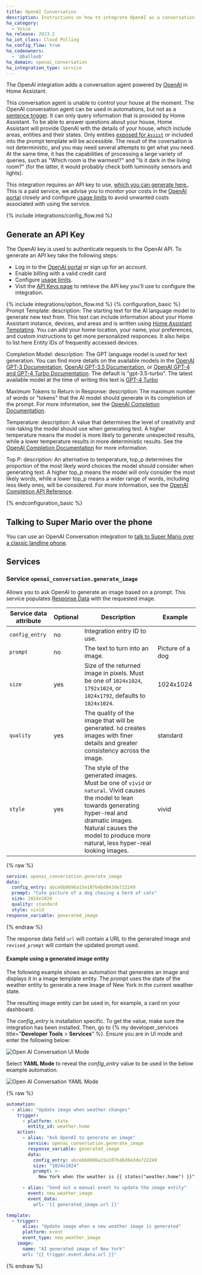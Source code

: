 ```yaml
---
title: OpenAI Conversation
description: Instructions on how to integrate OpenAI as a conversation agent
ha_category:
  - Voice
ha_release: 2023.2
ha_iot_class: Cloud Polling
ha_config_flow: true
ha_codeowners:
  - '@balloob'
ha_domain: openai_conversation
ha_integration_type: service
---
```


The OpenAI integration adds a conversation agent powered by [OpenAI](https://www.openai.com) in Home Assistant.

This conversation agent is unable to control your house at the moment. The OpenAI conversation agent can be used in automations, but not as a [sentence trigger](/docs/automation/trigger/#sentence-trigger). It can only query information that is provided by Home Assistant. To be able to answer questions about your house, Home Assistant will provide OpenAI with the details of your house, which include areas, entities and their states. Only entities [exposed for `Assist`](https://www.home-assistant.io/voice_control/voice_remote_expose_devices/) or included into the prompt template will be accessible. The result of the coversation is not deterministic, and you may need several attempts to get what you need. At the same time, it has the capabilities of processing a large variety of queries, such as "Which room is the warmest?" and "Is it dark in the living room?" (for the latter, it would probably check both luminosity sensors and lights).

This integration requires an API key to use, [which you can generate here.](https://platform.openai.com/account/api-keys). This is a paid service, we advise you to monitor your costs in the [OpenAI portal](https://platform.openai.com/account) closely and configure [usage limits](https://platform.openai.com/account/billing/limits) to avoid unwanted costs associated with using the service.

{% include integrations/config_flow.md %}

## Generate an API Key

The OpenAI key is used to authenticate requests to the OpenAI API. To generate an API key take the following steps:

- Log in to the [OpenAI portal](https://platform.openai.com/account) or sign up for an account.
- Enable billing with a valid credit card
- Configure [usage limits](https://platform.openai.com/account/billing/limits).
- Visit the [API Keys page](https://platform.openai.com/account/api-keys) to retrieve the API key you'll use to configure the integration.

{% include integrations/option_flow.md %}
{% configuration_basic %}
Prompt Template:
  description: The starting text for the AI language model to generate new text from. This text can include information about your Home Assistant instance, devices, and areas and is written using [Home Assistant Templating](/docs/configuration/templating/). You can add your home location, your name, your preferences, and custom instructions to get more personalized responces. It also helps to list here Entity IDs of frequently accessed devices.

Completion Model:
  description: The GPT language model is used for text generation. You can find more details on the available models in the [OpenAI GPT-3 Documentation](https://platform.openai.com/docs/models/gpt-3), [OpenAI GPT-3.5 Documentation](https://platform.openai.com/docs/models/gpt-3-5), or [OpenAI GPT-4 and GPT-4 Turbo Documentation](https://platform.openai.com/docs/models/gpt-4-and-gpt-4-turbo). The default is "gpt-3.5-turbo". The latest available model at the time of writing this text is [GPT-4 Turbo](https://help.openai.com/en/articles/8555510-gpt-4-turbo)

Maximum Tokens to Return in Response:
  description: The maximum number of words or "tokens" that the AI model should generate in its completion of the prompt. For more information, see the [OpenAI Completion Documentation](https://platform.openai.com/docs/guides/completion/introduction).

Temperature:
  description: A value that determines the level of creativity and risk-taking the model should use when generating text. A higher temperature means the model is more likely to generate unexpected results, while a lower temperature results in more deterministic results. See the [OpenAI Completion Documentation](https://platform.openai.com/docs/guides/completion/introduction) for more information.

Top P:
  description: An alternative to temperature, top_p determines the proportion of the most likely word choices the model should consider when generating text. A higher top_p means the model will only consider the most likely words, while a lower top_p means a wider range of words, including less likely ones, will be considered. For more information, see the [OpenAI Completion API Reference](https://platform.openai.com/docs/api-reference/completions/create#completions/create-top_p).

{% endconfiguration_basic %}

## Talking to Super Mario over the phone

You can use an OpenAI Conversation integration to [talk to Super Mario over a classic landline phone](/voice_control/worlds-most-private-voice-assistant/).

## Services

### Service `openai_conversation.generate_image`

Allows you to ask OpenAI to generate an image based on a prompt. This service
populates [Response Data](/docs/scripts/service-calls#use-templates-to-handle-response-data)
with the requested image.

| Service data attribute | Optional | Description                                            | Example          |
| ---------------------- | -------- | ------------------------------------------------------ | ---------------- |
| `config_entry`         | no       | Integration entry ID to use.                           |                  |
| `prompt`               | no       | The text to turn into an image.                        | Picture of a dog |
| `size`                 | yes      | Size of the returned image in pixels. Must be one of `1024x1024`, `1792x1024`, or `1024x1792`, defaults to `1024x1024`. | 1024x1024        |
| `quality`              | yes      | The quality of the image that will be generated. `hd` creates images with finer details and greater consistency across the image. | standard         |
| `style`                | yes      | The style of the generated images. Must be one of `vivid` or `natural`. Vivid causes the model to lean towards generating hyper-real and dramatic images. Natural causes the model to produce more natural, less hyper-real looking images. | vivid            |

{% raw %}
```yaml
service: openai_conversation.generate_image
data:
  config_entry: abce6b8696a15e107b4bd843de722249
  prompt: "Cute picture of a dog chasing a herd of cats"
  size: 1024x1024
  quality: standard
  style: vivid
response_variable: generated_image
```
{% endraw %}

The response data field `url` will contain a URL to the generated image and `revised_prompt` will contain the updated prompt used.

#### Example using a generated image entity

The following example shows an automation that generates an image and displays
it in a image template entity. The prompt uses the state of the weather entity
to generate a new image of New York in the current weather state.

The resulting image entity can be used in, for example, a card on your dashboard.

The *config_entry* is installation specific. To get the value, make sure the integration has been installed.
Then, go to {% my developer_services title="**Developer Tools** > **Services**" %}. Ensure you are in UI mode and enter the following below:

![Open AI Conversation UI Mode](/images/integrations/openai_conversation/openai_developer_tools_ui.png)

Select **YAML Mode** to reveal the *config_entry* value to be used in the below example automation.

![Open AI Conversation YAML Mode](/images/integrations/openai_conversation/openai_developer_tools_yaml.png)

{% raw %}
```yaml
automation:
  - alias: "Update image when weather changes"
    trigger:
      - platform: state
        entity_id: weather.home
    action:
      - alias: "Ask OpenAI to generate an image"
        service: openai_conversation.generate_image
        response_variable: generated_image
        data:
          config_entry: abce6b8696a15e107b4bd843de722249
          size: "1024x1024"
          prompt: >-
            New York when the weather is {{ states("weather.home") }}"

      - alias: "Send out a manual event to update the image entity"
        event: new_weather_image
        event_data:
          url: '{{ generated_image.url }}'

template:
  - trigger:
      alias: "Update image when a new weather image is generated"
      platform: event
      event_type: new_weather_image
    image:
      name: "AI generated image of New York"
      url: "{{ trigger.event.data.url }}"
```

{% endraw %}
